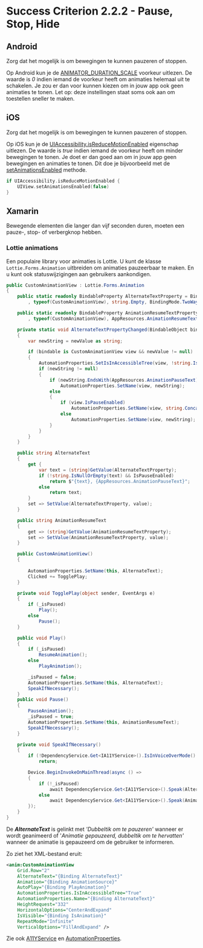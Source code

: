 # Success Criterion 2.2.2 - Pause, Stop, Hide
## Android

Zorg dat het mogelijk is om bewegingen te kunnen pauzeren of stoppen.

Op Android kun je de [ANIMATOR\_DURATION\_SCALE](https://developer.android.com/reference/android/provider/Settings.Global#ANIMATOR_DURATION_SCALE) voorkeur uitlezen. De waarde is _0_ indien iemand de voorkeur heeft om animaties helemaal uit te schakelen. Je zou er dan voor kunnen kiezen om in jouw app ook geen animaties te tonen. Let op: deze instellingen staat soms ook aan om toestellen sneller te maken.
## iOS

Zorg dat het mogelijk is om bewegingen te kunnen pauzeren of stoppen.

Op iOS kun je de [UIAccessibility.isReduceMotionEnabled](https://developer.apple.com/documentation/uikit/uiaccessibility/1615133-isreducemotionenabled) eigenschap uitlezen. De waarde is _true_ indien iemand de voorkeur heeft om minder bewegingen te tonen. Je doet er dan goed aan om in jouw app geen bewegingen en animaties te tonen. Dit doe je bijvoorbeeld met de [setAnimationsEnabled](https://developer.apple.com/documentation/uikit/uiview/1622420-setanimationsenabled) methode.

```swift
if UIAccessibility.isReduceMotionEnabled {
    UIView.setAnimationsEnabled(false)
}
```
## Xamarin

Bewegende elementen die langer dan vijf seconden duren, moeten een pauze-, stop- of verbergknop hebben.

### Lottie animations

Een populaire library voor animaties is Lottie. U kunt de klasse `Lottie.Forms.Animation` uitbreiden om animaties pauzeerbaar te maken. En u kunt ook statuswijzigingen aan gebruikers aankondigen.

```csharp
public CustomAnimationView : Lottie.Forms.Animation 
{
    public static readonly BindableProperty AlternateTextProperty = BindableProperty.Create(nameof(AlternateText), typeof(string)
        , typeof(CustomAnimationView), string.Empty, BindingMode.TwoWay, propertyChanged: AlternateTextPropertyChanged);

    public static readonly BindableProperty AnimationResumeTextProperty = BindableProperty.Create(nameof(AnimationResumeText), typeof(string)
        , typeof(CustomAnimationView), AppResources.AnimationResumeText, BindingMode.TwoWay);

    private static void AlternateTextPropertyChanged(BindableObject bindable, object oldValue, object newValue)
    {
        var newString = newValue as string;

        if (bindable is CustomAnimationView view && newValue != null)
        {
            AutomationProperties.SetIsInAccessibleTree(view, !string.IsNullOrEmpty(newString));
            if (newString != null)
            {
                if (newString.EndsWith(AppResources.AnimationPauseText))
                    AutomationProperties.SetName(view, newString);
                else
                {
                    if (view.IsPauseEnabled)
                        AutomationProperties.SetName(view, string.Concat(newString, ", ", AppResources.AnimationPauseText));
                    else
                        AutomationProperties.SetName(view, newString);
                }
            }
        }
    }

    public string AlternateText 
    {
        get {
            var text = (string)GetValue(AlternateTextProperty);
            if (!string.IsNullOrEmpty(text) && IsPauseEnabled)
                return $"{text}, {AppResources.AnimationPauseText}";
            else
                return text;
        }
        set => SetValue(AlternateTextProperty, value); 
    }

    public string AnimationResumeText
    {
        get => (string)GetValue(AnimationResumeTextProperty);
        set => SetValue(AnimationResumeTextProperty, value);
    }

    public CustomAnimationView()
    {
        
        AutomationProperties.SetName(this, AlternateText);
        Clicked += TogglePlay;
    }

    private void TogglePlay(object sender, EventArgs e)
    {
        if (_isPaused)
            Play();
        else
            Pause();
    }

    public void Play()
    {
        if (_isPaused)
            ResumeAnimation();
        else
            PlayAnimation();

        _isPaused = false;
        AutomationProperties.SetName(this, AlternateText);
        SpeakIfNecessary();
    }
    public void Pause()
    {
        PauseAnimation();
        _isPaused = true;
        AutomationProperties.SetName(this, AnimationResumeText);
        SpeakIfNecessary();
    }

    private void SpeakIfNecessary()
    {
        if (!DependencyService.Get<IA11YService>().IsInVoiceOverMode() || !IsVisible)
            return;

        Device.BeginInvokeOnMainThread(async () =>
        {
            if (!_isPaused)
                await DependencyService.Get<IA11YService>().Speak(AlternateText);
            else 
                await DependencyService.Get<IA11YService>().Speak(AnimationResumeText);
        });
    }
}
```

De ***AlternateText*** is gelinkt met *'Dubbeltik om te pauzeren'* wanneer er wordt geanimeerd of '*Animatie gepauzeerd, dubbeltik om te hervatten'* wanneer de animatie is gepauzeerd om de gebruiker te informeren.

Zo ziet het XML-bestand eruit:

```xml
<anim:CustomAnimationView
    Grid.Row="2"
    AlternateText="{Binding AlternateText}"
    Animation="{Binding AnimationSource}"
    AutoPlay="{Binding PlayAnimation}"
    AutomationProperties.IsInAccessibleTree="True"
    AutomationProperties.Name="{Binding AlternateText}"
    HeightRequest="332"
    HorizontalOptions="CenterAndExpand"
    IsVisible="{Binding IsAnimation}"
    RepeatMode="Infinite"
    VerticalOptions="FillAndExpand" />
```

Zie ook [A11YService](./A11YService.md) en [AutomationProperties](https://docs.microsoft.com/en-us/xamarin/xamarin-forms/app-fundamentals/accessibility/automation-properties).
